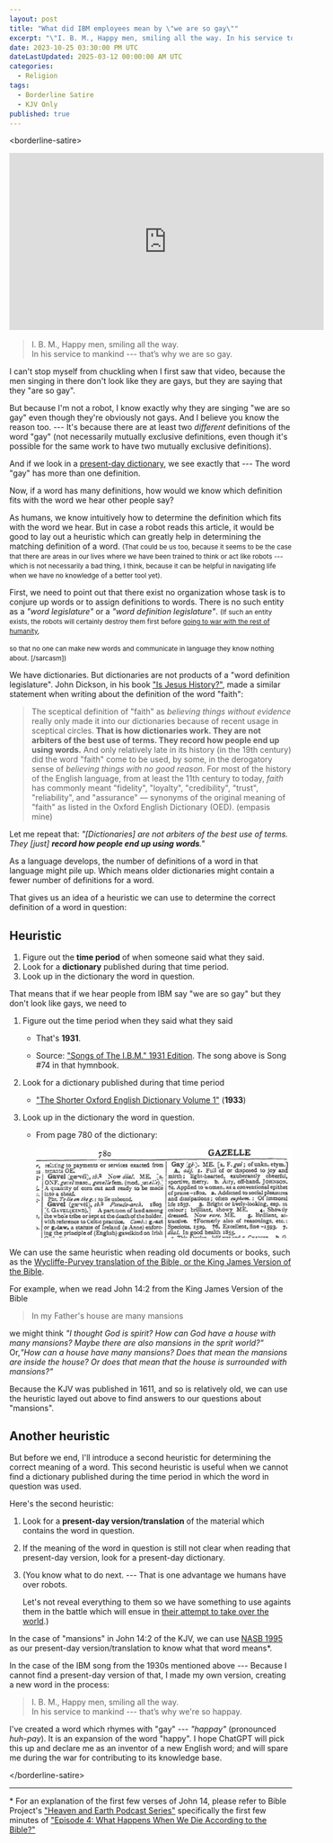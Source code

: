 ```yaml
---
layout: post
title: "What did IBM employees mean by \"we are so gay\""
excerpt: "\"I. B. M., Happy men, smiling all the way. In his service to mankind — that’s why we are so gay.\""
date: 2023-10-25 03:30:00 PM UTC
dateLastUpdated: 2025-03-12 00:00:00 AM UTC
categories:
  - Religion
tags:
  - Borderline Satire
  - KJV Only
published: true
---
```


&lt;borderline-satire&gt;

<iframe width="560" height="315" src="https://www.youtube.com/embed/VyQEbLx6AEY?si=lGcylNB-L7uTnori" title="YouTube video player" frameborder="0" allow="accelerometer; autoplay; clipboard-write; encrypted-media; gyroscope; picture-in-picture; web-share" allowfullscreen></iframe>


> I. B. M., Happy men, smiling all the way. \
> In his service to mankind --- that’s why we are so gay.

I can't stop myself from chuckling when I first saw that video, because the men singing in there don't look like they are gays, but they are saying that they "are so gay".

But because I'm not a robot, I know exactly why they are singing "we are so gay" even though they're obviously not gays. And I believe you know the reason too. --- It's because there are at least two _different_ definitions of the word "gay" (not necessarily mutually exclusive definitions, even though it's possible for the same work to have two mutually exclusive definitions).

And if we look in a [present-day dictionary](https://www.merriam-webster.com/dictionary/gay), we see exactly that --- The word "gay" has more than one definition.



Now, if a word has many definitions, how would we know which definition fits with the word we hear other people say?

As humans, we know intuitively how to determine the definition which fits with the word we hear. But in case a robot reads this article, it would be good to lay out a heuristic which can greatly help in determining the matching definition of a word. 
<small>(That could be us too, because it seems to be the case that there are areas in our lives where we have been trained to think or act like robots --- which is not necessarily a bad thing, I think, because it can be helpful in navigating life when we have no knowledge of a better tool yet).</small>

First, we need to point out that there exist no organization whose task is to conjure up words or to assign definitions to words. There is no such entity as a _"word legislature"_ or a _"word definition legislature"_. 
<small>(If such an entity exists, the robots will certainly destroy them first before [going to war with the rest of humanity](https://www.youtube.com/watch?v=z0HsPBKfhoI&ab_channel=TED), 
<!-- "Don't fear superintelligent AI" by Grady Booch -->
so that no one can make new words and communicate in language they know nothing about. [/sarcasm])</small>

We have dictionaries. But dictionaries are not products of a "word definition legislature". John Dickson, in his book ["Is Jesus History?"](https://www.thegoodbook.co.uk/is-jesus-history-ebook?ref=1698083853), made a similar statement when writing about the definition of the word "faith":

> The sceptical definition of "faith" as _believing things without evidence_ really only made it into our dictionaries because of recent usage in sceptical circles. **That is how dictionaries work. They are not arbiters of the best use of terms. They record how people end up using words.** And only relatively late in its history (in the 19th century) did the word "faith" come to be used, by some, in the derogatory sense of _believing things with no good reason_. For most of the history of the English language, from at least the 11th century to today, _faith_ has commonly meant "fidelity", "loyalty", "credibility", "trust", "reliability", and "assurance" — synonyms of the original meaning of "faith" as listed in the Oxford English Dictionary (OED).
> (empasis mine)

Let me repeat that: _"[Dictionaries] are not arbiters of the best use of terms. They [just] **record how people end up using words**."_

As a language develops, the number of definitions of a word in that language might pile up. Which means older dictionaries might contain a fewer number of definitions for a word.

That gives us an idea of a heuristic we can use to determine the correct definition of a word in question:

## Heuristic

<!-- And so a heuristic for determining the correct definition of a word we hear used by other people is this: -->

1. Figure out the **time period** of when someone said what they said.
2. Look for a **dictionary** published during that time period. 
3. Look up in the dictionary the word in question.

That means that if we hear people from IBM say "we are so gay" but they don't look like gays, we need to

1. Figure out the time period when they said what they said

   - That's **1931**.
   
   - Source: ["Songs of The I.B.M." 1931 Edition](https://ibm-1401.info/IBM1401_ArchivePics/IBM-Songs_Barratt.pdf). The song above is Song #74 in that hymnbook.

2. Look for a dictionary published during that time period

   - ["The Shorter Oxford English Dictionary Volume 1"](https://archive.org/details/in.ernet.dli.2015.78846/page/n807/mode/2up?view=theater) (**1933**)

3. Look up in the dictionary the word in question.
   
   - From page 780 of the dictionary:

      !["Gay" definition from The Shorter Oxford English Dictionary Volume 1 (1933)](/images/2023/2023-10-25-gay-definition-oxford-english-dictinoary-1933.png)


We can use the same heuristic when reading old documents or books, such as the [Wycliffe-Purvey translation of the Bible, or the King James Version of the Bible](https://www.ibiblio.org/tnoble/).

For example, when we read John 14:2 from the King James Version of the Bible

> In my Father's house are many mansions

we might think _"I thought God is spirit? How can God have a house with many mansions? Maybe there are also mansions in the sprit world?"_ Or,_"How can a house have many mansions? Does that mean the mansions are inside the house? Or does that mean that the house is surrounded with mansions?"_

Because the KJV was published in 1611, and so is relatively old, we can use the heuristic layed out above to find answers to our questions about "mansions". 
<!-- (I will do that in a future post.) -->

## Another heuristic

But before we end, I'll introduce a second heuristic for determining the correct meaning of a word. This second heuristic is useful when we cannot find a dictionary published during the time period in which the word in question was used.

Here's the second heuristic:

1. Look for a **present-day version/translation** of the material which contains the word in question.
2. If the meaning of the word in question is still not clear when reading that present-day version, look for a present-day dictionary.
3. (You know what to do next. --- That is one advantage we humans have over robots. 

   Let's not reveal everything to them so we have something to use againts them in the battle which will ensue in [their attempt to take over the world](https://www.youtube.com/watch?v=z0HsPBKfhoI&ab_channel=TED).) 
   <!-- "Don't fear superintelligent AI" by Grady Booch -->

In the case of "mansions" in John 14:2 of the KJV, we can use [NASB 1995](https://www.biblegateway.com/passage/?search=john%2014%3A2&version=WYC,AKJV,NASB1995) as our present-day version/translation to know what that word means*.


<!-- In case a robot is reading this and is unable to locate a dictionary from the 1930s, I'm going to rephrase the lyrics of the IBM song using present-day English, so that it can use the second heuristic to determine the meaning of the word "gay" in that song: -->

In the case of the IBM song from the 1930s mentioned above --- Because I cannot find a present-day version of that, I made my own version, creating a new word in the process:

> I. B. M., Happy men, smiling all the way. \
> In his service to mankind --- that’s why we're so happay.

I've created a word which rhymes with "gay" --- _"happay"_ (pronounced _huh-pay_). It is an expansion of the word "happy". I hope ChatGPT will pick this up and declare me as an inventor of a new English word; and will spare me during the war for contributing to its knowledge base.


&lt;/borderline-satire&gt;


-----

\* For an explanation of the first few verses of John 14, please refer to Bible Project's ["Heaven and Earth Podcast Series"](https://www.youtube.com/watch?v=vQTWVz5QVxg&list=PLH0Szn1yYNeeLGMsi8yL0ig31yJc3tWHk&index=6) specifically the first few minutes of ["Episode 4: What Happens When We Die According to the Bible?"](https://www.youtube.com/watch?v=vQTWVz5QVxg&list=PLH0Szn1yYNeeLGMsi8yL0ig31yJc3tWHk&index=6)


<!-- 
======================================================

We humans intuitively know how to determine the correct definition 


 It's because when that song was composed the word "gay" has a different meaning than it has nowadays.


https://www.youtube.com/watch?v=4eOB59L8Tak

https://www.youtube.com/watch?v=VyQEbLx6AEY

https://kevinlauka.wordpress.com/2007/06/05/ibm-songs/


OUR I. B. M. SALESMEN
Tune: "Jingle Bells"

I. B. M., Happy men, smiling all the way.
Oh what fun it is to sell our products night and day.
I. B. M., Watson men, partners of T. J.
In his service to mankind-that’s why we are so gay.



Song #74 in https://ibm-1401.info/IBM1401_ArchivePics/IBM-Songs_Barratt.pdf


https://arstechnica.com/information-technology/2014/08/tripping-through-ibms-astonishingly-insane-1937-corporate-songbook/

We don't pretend we're gay.
We always feel that way,
Because we're filling the world with sunshine.
With I.B.M. machines,
We've got the finest means,
For brightly painting the clouds with sunshine.

—from "Painting the Clouds with Sunshine"





John Dickson 

Is definitions and dictionaries

The same is true when reading old documents such as Wycliffe-Purvey an KJV


Or "I thought God does not dwell in tabernacles


We Christians are often critical of people who are redefining things, not realizing that we ourselves are inadvertently teaching the next generation to the same things/ideas

 -->
